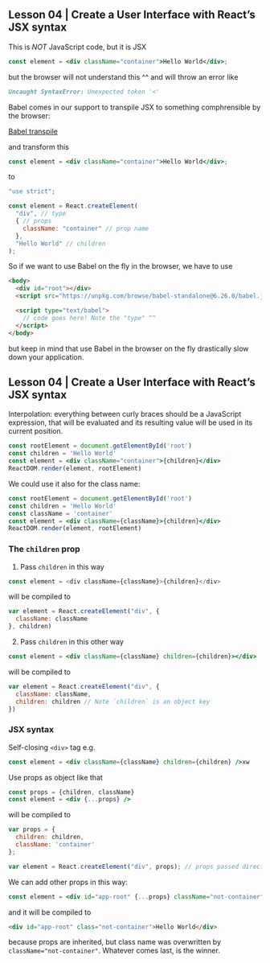 
## Lesson 04 | Create a User Interface with React’s JSX syntax

This is *NOT* JavaScript code, but it is JSX 

```jsx
const element = <div className="container">Hello World</div>;
```

but the browser will not understand this ^^ and will throw an error like

```md
Uncaught SyntaxError: Unexpected token '<'
```

Babel comes in our support to transpile JSX to something comphrensible by the browser: 

[Babel transpile](https://babeljs.io/repl/#?browsers=defaults%2C%20not%20ie%2011%2C%20not%20ie_mob%2011&build=&builtIns=false&corejs=3.6&spec=false&loose=false&code_lz=MYewdgzgLgBApgGzgWzmWBeGAeAJgSwDcZgEBDCCAOTNQwCJR0z8w4AnegPgAlEEQMAOoh2CXNgD0BQlwDcQA&debug=false&forceAllTransforms=false&shippedProposals=false&circleciRepo=&evaluate=false&fileSize=false&timeTravel=false&sourceType=module&lineWrap=true&presets=env%2Creact&prettier=false&targets=&version=7.15.3&externalPlugins=&assumptions=%7B%7D)

and transform this

```jsx
const element = <div className="container">Hello World</div>;
```

to

```jsx
"use strict";

const element = React.createElement(
  "div", // type
  { // props
    className: "container" // prop name
  },
  "Hello World" // children
);
```

So if we want to use Babel on the fly in the browser, we have to use

```html
<body>
  <div id="root"></div>
  <script src="https://unpkg.com/browse/babel-standalone@6.26.0/babel.js"></script>

  <script type="text/babel">
    // code goes here! Note the "type" ^^
  </script>
</body>
```

but keep in mind that use Babel in the browser on the fly drastically slow down your application.

## Lesson 04 | Create a User Interface with React’s JSX syntax

Interpolation: everything between curly braces should be a JavaScript expression, that will be evaluated and its resulting value will be used in its current position.

```jsx
const rootElement = document.getElementById('root')
const children = 'Hello World'
const element = <div className="container">{children}</div>
ReactDOM.render(element, rootElement)
```

We could use it also for the class name:

```jsx
const rootElement = document.getElementById('root')
const children = 'Hello World'
const className = 'container'
const element = <div className={className}>{children}</div>
ReactDOM.render(element, rootElement)
```

### The `children` prop

1. Pass `children` in this way

```js
const element = <div className={className}>{children}</div>
```

will be compiled to

```js
var element = React.createElement("div", {
  className: className
}, children)
```

2. Pass `children` in this other way

```jsx
const element = <div className={className} children={children}></div>
```

will be compiled to

```js
var element = React.createElement("div", {
  className: className,
  children: children // Note `children` is an object key
})
```

### JSX syntax

Self-closing `<div>` tag e.g.

```jsx
const element = <div className={className} children={children} />xw
```

Use props as object like that

```jsx
const props = {children, className}
const element = <div {...props} />
```

will be compiled to

```js
var props = {
  children: children,
  className: 'container'
};

var element = React.createElement("div", props); // props passed directly here
```

We can add other props in this way:

```jsx
const element = <div id="app-root" {...props} className="not-container"/>
```

and it will be compiled to

```html
<div id="app-root" class="not-container">Hello World</div>
```

because props are inherited, but class name was overwritten by `className="not-container"`.
Whatever comes last, is the winner.
